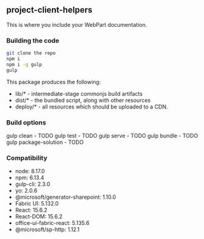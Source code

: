 ## project-client-helpers

This is where you include your WebPart documentation.

### Building the code

```bash
git clone the repo
npm i
npm i -g gulp
gulp
```

This package produces the following:

* lib/* - intermediate-stage commonjs build artifacts
* dist/* - the bundled script, along with other resources
* deploy/* - all resources which should be uploaded to a CDN.

### Build options

gulp clean - TODO
gulp test - TODO
gulp serve - TODO
gulp bundle - TODO
gulp package-solution - TODO

### Compatibility
- node: 8.17.0
- npm: 6.13.4
- gulp-cli: 2.3.0
- yo: 2.0.6
- @microsoft/generator-sharepoint: 1.10.0
- Fabric UI: 5.132.0
- React: 15.6.2
- React-DOM: 15.6.2
- office-ui-fabric-react: 5.135.6
- @microsoft/sp-http: 1.12.1
